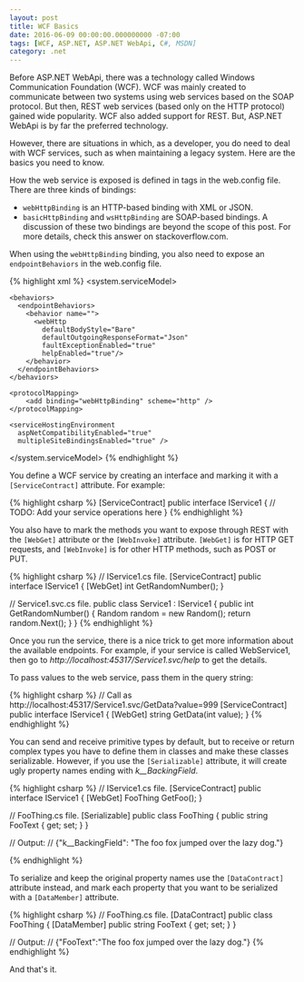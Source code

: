 ```yaml
---
layout: post
title: WCF Basics
date: 2016-06-09 00:00:00.000000000 -07:00
tags: [WCF, ASP.NET, ASP.NET WebApi, C#, MSDN]
category: .net
---
```


Before ASP.NET WebApi, there was a technology called Windows Communication Foundation (WCF). WCF was mainly created to communicate between two systems using web services based on the SOAP protocol. But then, REST web services (based only on the HTTP protocol) gained wide popularity. WCF also added support for REST. But, ASP.NET WebApi is by far the preferred technology.

However, there are situations in which, as a developer, you do need to deal with WCF services, such as when maintaining a legacy system. Here are the basics you need to know.
 
How the web service is exposed is defined in <binding> tags in the web.config file. There are three kinds of bindings:

- `webHttpBinding` is an HTTP-based binding with XML or JSON.
- `basicHttpBinding` and `wsHttpBinding` are SOAP-based bindings. A discussion of these two bindings are beyond the scope of this post. For more details, check this answer on stackoverflow.com.
 
When using the `webHttpBinding` binding, you also need to expose an `endpointBehaviors` in the web.config file.

{% highlight xml %}
<configuration>
  <system.serviceModel>

    <behaviors>
      <endpointBehaviors>
        <behavior name="">
          <webHttp
            defaultBodyStyle="Bare"
            defaultOutgoingResponseFormat="Json"
            faultExceptionEnabled="true"
            helpEnabled="true"/>
        </behavior>
      </endpointBehaviors>
    </behaviors>

    <protocolMapping>
        <add binding="webHttpBinding" scheme="http" />
    </protocolMapping>

    <serviceHostingEnvironment
      aspNetCompatibilityEnabled="true"
      multipleSiteBindingsEnabled="true" />
  </system.serviceModel>
</configuration>
{% endhighlight %}
 
You define a WCF service by creating an interface and marking it with a `[ServiceContract]` attribute. For example:
 
{% highlight csharp %}
[ServiceContract]
public interface IService1
{
    // TODO: Add your service operations here
}
{% endhighlight %}
 
You also have to mark the methods you want to expose through REST with the `[WebGet]` attribute or the `[WebInvoke]` attribute. `[WebGet]` is for HTTP GET requests, and `[WebInvoke]` is for other HTTP methods, such as POST or PUT.
 
{% highlight csharp %}
// IService1.cs file.
[ServiceContract]
public interface IService1
{
    [WebGet]
    int GetRandomNumber();
}

// Service1.svc.cs file.
public class Service1 : IService1
{
    public int GetRandomNumber()
    {
        Random random = new Random();
        return random.Next();
    }
}
{% endhighlight %}
 
Once you run the service, there is a nice trick to get more information about the available endpoints. For example, if your service is called WebService1, then go to *http://localhost:45317/Service1.svc/help* to get the details.
 
To pass values to the web service, pass them in the query string:
 
 
{% highlight csharp %}
// Call as http://localhost:45317/Service1.svc/GetData?value=999
[ServiceContract]
public interface IService1
{
    [WebGet]
    string GetData(int value);
}
{% endhighlight %}


You can send and receive primitive types by default, but to receive or return complex types you have to define them in classes and make these classes serializable. However, if you use the `[Serializable]` attribute, it will create ugly property names ending with *k__BackingField*. 


{% highlight csharp %}
// IService1.cs file.
[ServiceContract]
public interface IService1
{
    [WebGet]
    FooThing GetFoo();
}

// FooThing.cs file.
[Serializable]
public class FooThing
{
    public string FooText { get; set; }
}

// Output:
// {"<FooText>k__BackingField": "The foo fox jumped over the lazy dog."}

{% endhighlight %}


To serialize and keep the original property names use the `[DataContract]` attribute instead, and mark each property that you want to be serialized with a `[DataMember]` attribute.


{% highlight csharp %}
// FooThing.cs file.
[DataContract]
public class FooThing
{
    [DataMember]
    public string FooText { get; set; }
}

// Output:
// {"FooText":"The foo fox jumped over the lazy dog."}
{% endhighlight %}

 
And that's it.
 
 
 
 